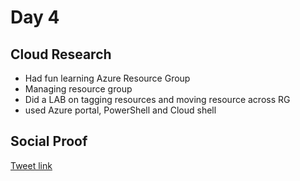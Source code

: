 # Day 4

## Cloud Research

- Had fun learning Azure Resource Group
- Managing resource group
- Did a LAB on tagging resources and moving resource across RG
- used Azure portal, PowerShell and Cloud shell


## Social Proof


[Tweet link](https://twitter.com/Just4JAG/status/1337620871280816134?s=20)
